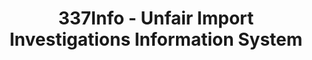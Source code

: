 ---
bigquery: https://console.cloud.google.com/bigquery?p=patents-public-data&d=usitc_investigations&page=dataset&project=sheets-management-319211
citation: US International Trade Commission 337Info Unfair Import Investigations Information
  System
contributors: US International Trade Comission
cost: None
description: US International Trade Commission 337Info Unfair Import Investigations
  Information System contains data on investigations done under Section 337. Section
  337 declares the infringement of certain statutory intellectual property rights
  and other forms of unfair competition in import trade to be unlawful practices.
  Most Section 337 investigations involve allegations of patent or registered trademark
  infringement.
documentation: FAQ and tutorial available on the site
last_edit: 04/05/2022, 23:43:44
location: https://pubapps2.usitc.gov/337external/
maintained_by: US International Trade Comission
schema_fields:
- ouiiParticipation
- copyrightNumbers
- aljAssigned
- reportingRequirements
- scheduledEndDateEvidHear
- patentNumbers
- investigationTermDate
- targetDate
- teoIdDueDate
- currentStatus
- scheduledStartDateEvidHear
- ouiiAttorney
- finalDetNoViolation
- complainant
- trademarkNumbers
- title
- dateComplaintFiled
- finalIdOnViolationDue
- teoIdIssueDate
- htsNumbers
- teoReliefGranted
- issueDateOtherNonFinal
- lastUpdated
- finalDetViolation
- finalIdOnViolationIssue
- investigationType
- actualEndDateEvidHear
- actualStartDateEvidHear
- publication_number
- markmanHearing
- investigationNo
- respondent
- patentNumber
- dateCreated
- currentActiveALJ
- docketNo
- startDateMarkmanHearing
- endDateMarkmanHearing
- internalRemand
- id
- cafcAppeals
- invUnfairAct
- gcAttorney
- teoProceedingInvolved
- dateOfPublicationFrNotice
shortname: unfair_import_investigations
tags:
- import
- legal
- trade
timeframe: 2008-2021 (prior to 2008 downloadable as a JSON file)
title: 337Info - Unfair Import Investigations Information System
uuid: 2721f5ec-e599-4890-9265-9706719fc71e
---